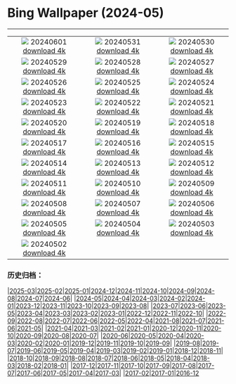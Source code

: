# Bing Wallpaper (2024-05)
**************
| | | |
| :----: | :----: | :----: |
| ![](https://www.bing.com/th?id=OHR.PrideMonthSF_DE-DE2818464419_1920x1080.jpg) 20240601 [download 4k](https://www.bing.com/th?id=OHR.PrideMonthSF_DE-DE2818464419_UHD.jpg) | ![](https://www.bing.com/th?id=OHR.YorkshireDalesNP_DE-DE2262987650_1920x1080.jpg) 20240531 [download 4k](https://www.bing.com/th?id=OHR.YorkshireDalesNP_DE-DE2262987650_UHD.jpg) | ![](https://www.bing.com/th?id=OHR.Everglades90th_DE-DE6253688442_1920x1080.jpg) 20240530 [download 4k](https://www.bing.com/th?id=OHR.Everglades90th_DE-DE6253688442_UHD.jpg) |
| ![](https://www.bing.com/th?id=OHR.MullOtter_DE-DE1417523024_1920x1080.jpg) 20240529 [download 4k](https://www.bing.com/th?id=OHR.MullOtter_DE-DE1417523024_UHD.jpg) | ![](https://www.bing.com/th?id=OHR.MeteoraMonastery_DE-DE0965376311_1920x1080.jpg) 20240528 [download 4k](https://www.bing.com/th?id=OHR.MeteoraMonastery_DE-DE0965376311_UHD.jpg) | ![](https://www.bing.com/th?id=OHR.SestriLevante_DE-DE0573141632_1920x1080.jpg) 20240527 [download 4k](https://www.bing.com/th?id=OHR.SestriLevante_DE-DE0573141632_UHD.jpg) |
| ![](https://www.bing.com/th?id=OHR.ElbeSandstone_DE-DE9941836770_1920x1080.jpg) 20240526 [download 4k](https://www.bing.com/th?id=OHR.ElbeSandstone_DE-DE9941836770_UHD.jpg) | ![](https://www.bing.com/th?id=OHR.MoroccoBenhaddou_DE-DE9640944189_1920x1080.jpg) 20240525 [download 4k](https://www.bing.com/th?id=OHR.MoroccoBenhaddou_DE-DE9640944189_UHD.jpg) | ![](https://www.bing.com/th?id=OHR.OrdesaNationalPark_DE-DE9218921574_1920x1080.jpg) 20240524 [download 4k](https://www.bing.com/th?id=OHR.OrdesaNationalPark_DE-DE9218921574_UHD.jpg) |
| ![](https://www.bing.com/th?id=OHR.IndianStarTortoise_DE-DE8901102439_1920x1080.jpg) 20240523 [download 4k](https://www.bing.com/th?id=OHR.IndianStarTortoise_DE-DE8901102439_UHD.jpg) | ![](https://www.bing.com/th?id=OHR.SnowGumTasmania_DE-DE8538899812_1920x1080.jpg) 20240522 [download 4k](https://www.bing.com/th?id=OHR.SnowGumTasmania_DE-DE8538899812_UHD.jpg) | ![](https://www.bing.com/th?id=OHR.MalaysiaTea_DE-DE8270167574_1920x1080.jpg) 20240521 [download 4k](https://www.bing.com/th?id=OHR.MalaysiaTea_DE-DE8270167574_UHD.jpg) |
| ![](https://www.bing.com/th?id=OHR.HoneycombBee_DE-DE7958601447_1920x1080.jpg) 20240520 [download 4k](https://www.bing.com/th?id=OHR.HoneycombBee_DE-DE7958601447_UHD.jpg) | ![](https://www.bing.com/th?id=OHR.NefertitiMuseum_DE-DE7400530006_1920x1080.jpg) 20240519 [download 4k](https://www.bing.com/th?id=OHR.NefertitiMuseum_DE-DE7400530006_UHD.jpg) | ![](https://www.bing.com/th?id=OHR.VernazzaItaly_DE-DE7128590737_1920x1080.jpg) 20240518 [download 4k](https://www.bing.com/th?id=OHR.VernazzaItaly_DE-DE7128590737_UHD.jpg) |
| ![](https://www.bing.com/th?id=OHR.TarangireElephants_DE-DE6659781135_1920x1080.jpg) 20240517 [download 4k](https://www.bing.com/th?id=OHR.TarangireElephants_DE-DE6659781135_UHD.jpg) | ![](https://www.bing.com/th?id=OHR.DayOfLight_DE-DE0376737244_1920x1080.jpg) 20240516 [download 4k](https://www.bing.com/th?id=OHR.DayOfLight_DE-DE0376737244_UHD.jpg) | ![](https://www.bing.com/th?id=OHR.RiverNekarHeidelberg_DE-DE0017451449_1920x1080.jpg) 20240515 [download 4k](https://www.bing.com/th?id=OHR.RiverNekarHeidelberg_DE-DE0017451449_UHD.jpg) |
| ![](https://www.bing.com/th?id=OHR.CarlsbadNP_DE-DE9906842955_1920x1080.jpg) 20240514 [download 4k](https://www.bing.com/th?id=OHR.CarlsbadNP_DE-DE9906842955_UHD.jpg) | ![](https://www.bing.com/th?id=OHR.NamibiaCanyon_DE-DE8827731731_1920x1080.jpg) 20240513 [download 4k](https://www.bing.com/th?id=OHR.NamibiaCanyon_DE-DE8827731731_UHD.jpg) | ![](https://www.bing.com/th?id=OHR.GuanacoMother_DE-DE8465520187_1920x1080.jpg) 20240512 [download 4k](https://www.bing.com/th?id=OHR.GuanacoMother_DE-DE8465520187_UHD.jpg) |
| ![](https://www.bing.com/th?id=OHR.BlueCityIndia_DE-DE7777501336_1920x1080.jpg) 20240511 [download 4k](https://www.bing.com/th?id=OHR.BlueCityIndia_DE-DE7777501336_UHD.jpg) | ![](https://www.bing.com/th?id=OHR.MisoolRajaAmpat_DE-DE6830111784_1920x1080.jpg) 20240510 [download 4k](https://www.bing.com/th?id=OHR.MisoolRajaAmpat_DE-DE6830111784_UHD.jpg) | ![](https://www.bing.com/th?id=OHR.EmirganPark_DE-DE6431860562_1920x1080.jpg) 20240509 [download 4k](https://www.bing.com/th?id=OHR.EmirganPark_DE-DE6431860562_UHD.jpg) |
| ![](https://www.bing.com/th?id=OHR.PortMarseille_DE-DE5901142925_1920x1080.jpg) 20240508 [download 4k](https://www.bing.com/th?id=OHR.PortMarseille_DE-DE5901142925_UHD.jpg) | ![](https://www.bing.com/th?id=OHR.SuspensionBridge_DE-DE5413963074_1920x1080.jpg) 20240507 [download 4k](https://www.bing.com/th?id=OHR.SuspensionBridge_DE-DE5413963074_UHD.jpg) | ![](https://www.bing.com/th?id=OHR.TheRoachesPeakDistrict_DE-DE5320650823_1920x1080.jpg) 20240506 [download 4k](https://www.bing.com/th?id=OHR.TheRoachesPeakDistrict_DE-DE5320650823_UHD.jpg) |
| ![](https://www.bing.com/th?id=OHR.SanMiguelAllende_DE-DE2308730889_1920x1080.jpg) 20240505 [download 4k](https://www.bing.com/th?id=OHR.SanMiguelAllende_DE-DE2308730889_UHD.jpg) | ![](https://www.bing.com/th?id=OHR.JediMonastery_DE-DE1926121276_1920x1080.jpg) 20240504 [download 4k](https://www.bing.com/th?id=OHR.JediMonastery_DE-DE1926121276_UHD.jpg) | ![](https://www.bing.com/th?id=OHR.SonoranSpring_DE-DE9357801866_1920x1080.jpg) 20240503 [download 4k](https://www.bing.com/th?id=OHR.SonoranSpring_DE-DE9357801866_UHD.jpg) |
| ![](https://www.bing.com/th?id=OHR.CratersOfTheMoon_DE-DE3535189706_1920x1080.jpg) 20240502 [download 4k](https://www.bing.com/th?id=OHR.CratersOfTheMoon_DE-DE3535189706_UHD.jpg) |  |  |

### 历史归档：

|[2025-03](/../2025-03/2025-03.md)|[2025-02](/../2025-02/2025-02.md)|[2025-01](/../2025-01/2025-01.md)|[2024-12](/../2024-12/2024-12.md)|[2024-11](/../2024-11/2024-11.md)|[2024-10](/../2024-10/2024-10.md)|[2024-09](/../2024-09/2024-09.md)|[2024-08](/../2024-08/2024-08.md)|[2024-07](/../2024-07/2024-07.md)|[2024-06](/../2024-06/2024-06.md)|
|[2024-05](/2024-05.md)|[2024-04](/../2024-04/2024-04.md)|[2024-03](/../2024-03/2024-03.md)|[2024-02](/../2024-02/2024-02.md)|[2024-01](/../2024-01/2024-01.md)|[2023-12](/../2023-12/2023-12.md)|[2023-11](/../2023-11/2023-11.md)|[2023-10](/../2023-10/2023-10.md)|[2023-09](/../2023-09/2023-09.md)|[2023-08](/../2023-08/2023-08.md)|
|[2023-07](/../2023-07/2023-07.md)|[2023-06](/../2023-06/2023-06.md)|[2023-05](/../2023-05/2023-05.md)|[2023-04](/../2023-04/2023-04.md)|[2023-03](/../2023-03/2023-03.md)|[2023-02](/../2023-02/2023-02.md)|[2023-01](/../2023-01/2023-01.md)|[2022-12](/../2022-12/2022-12.md)|[2022-11](/../2022-11/2022-11.md)|[2022-10](/../2022-10/2022-10.md)|
|[2022-09](/../2022-09/2022-09.md)|[2022-08](/../2022-08/2022-08.md)|[2022-07](/../2022-07/2022-07.md)|[2022-06](/../2022-06/2022-06.md)|[2022-05](/../2022-05/2022-05.md)|[2022-04](/../2022-04/2022-04.md)|[2021-08](/../2021-08/2021-08.md)|[2021-07](/../2021-07/2021-07.md)|[2021-06](/../2021-06/2021-06.md)|[2021-05](/../2021-05/2021-05.md)|
|[2021-04](/../2021-04/2021-04.md)|[2021-03](/../2021-03/2021-03.md)|[2021-02](/../2021-02/2021-02.md)|[2021-01](/../2021-01/2021-01.md)|[2020-12](/../2020-12/2020-12.md)|[2020-11](/../2020-11/2020-11.md)|[2020-10](/../2020-10/2020-10.md)|[2020-09](/../2020-09/2020-09.md)|[2020-08](/../2020-08/2020-08.md)|[2020-07](/../2020-07/2020-07.md)|
|[2020-06](/../2020-06/2020-06.md)|[2020-05](/../2020-05/2020-05.md)|[2020-04](/../2020-04/2020-04.md)|[2020-03](/../2020-03/2020-03.md)|[2020-02](/../2020-02/2020-02.md)|[2020-01](/../2020-01/2020-01.md)|[2019-12](/../2019-12/2019-12.md)|[2019-11](/../2019-11/2019-11.md)|[2019-10](/../2019-10/2019-10.md)|[2019-09](/../2019-09/2019-09.md)|
|[2019-08](/../2019-08/2019-08.md)|[2019-07](/../2019-07/2019-07.md)|[2019-06](/../2019-06/2019-06.md)|[2019-05](/../2019-05/2019-05.md)|[2019-04](/../2019-04/2019-04.md)|[2019-03](/../2019-03/2019-03.md)|[2019-02](/../2019-02/2019-02.md)|[2019-01](/../2019-01/2019-01.md)|[2018-12](/../2018-12/2018-12.md)|[2018-11](/../2018-11/2018-11.md)|
|[2018-10](/../2018-10/2018-10.md)|[2018-09](/../2018-09/2018-09.md)|[2018-08](/../2018-08/2018-08.md)|[2018-07](/../2018-07/2018-07.md)|[2018-06](/../2018-06/2018-06.md)|[2018-05](/../2018-05/2018-05.md)|[2018-04](/../2018-04/2018-04.md)|[2018-03](/../2018-03/2018-03.md)|[2018-02](/../2018-02/2018-02.md)|[2018-01](/../2018-01/2018-01.md)|
|[2017-12](/../2017-12/2017-12.md)|[2017-11](/../2017-11/2017-11.md)|[2017-10](/../2017-10/2017-10.md)|[2017-09](/../2017-09/2017-09.md)|[2017-08](/../2017-08/2017-08.md)|[2017-07](/../2017-07/2017-07.md)|[2017-06](/../2017-06/2017-06.md)|[2017-05](/../2017-05/2017-05.md)|[2017-04](/../2017-04/2017-04.md)|[2017-03](/../2017-03/2017-03.md)|
|[2017-02](/../2017-02/2017-02.md)|[2017-01](/../2017-01/2017-01.md)|[2016-12](/../2016-12/2016-12.md)